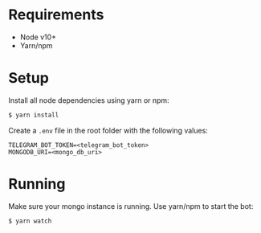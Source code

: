 # Requirements

- Node v10+
- Yarn/npm

# Setup

Install all node dependencies using yarn or npm:

```bash
$ yarn install
```

Create a `.env` file in the root folder with the following values:

```
TELEGRAM_BOT_TOKEN=<telegram_bot_token>
MONGODB_URI=<mongo_db_uri>
```

# Running

Make sure your mongo instance is running. Use yarn/npm to start the bot:

```bash
$ yarn watch
```
